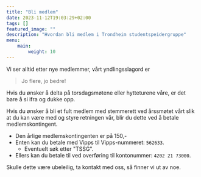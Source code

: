 ```yaml
---
title: "Bli medlem"
date: 2023-11-12T19:03:29+02:00
tags: []
featured_image: ""
description: "Hvordan bli medlem i Trondheim studentspeidergruppe"
menu:
    main:
        weight: 10
---
```


Vi ser alltid etter nye medlemmer, vårt yndlingsslagord er

> Jo flere, jo bedre!

Hvis du ønsker å delta på torsdagsmøtene eller hytteturene våre, er det bare
å si ifra og dukke opp.

Hvis du ønsker å bli et fult medlem med stemmerett ved årssmøtet vårt slik at
du kan være med og styre retningen vår, blir du dette ved å betale
medlemskontingent.

- Den årlige medlemskontingenten er på 150,-
- Enten kan du betale med Vipps til Vipps-nummeret: `562633`.
  - Eventuelt søk etter "TSSG".
- Ellers kan du betale til ved overføring til kontonummer: `4202 21 73000`.

Skulle dette være ubeleilig, ta kontakt med oss, så finner vi ut av noe.
